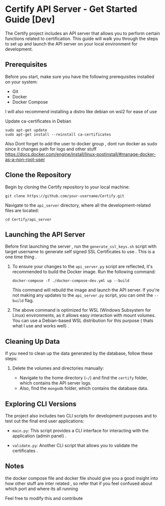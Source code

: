 ﻿# Certify API Server - Get Started Guide [Dev]

The Certify project includes an API server that allows you to perform certain functions related to certification. This guide will walk you through the steps to set up and launch the API server on your local environment for development.

## Prerequisites

Before you start, make sure you have the following prerequisites installed on your system:

-   Git
-   Docker
-   Docker Compose

I will also recommend installing a distro like debian on wsl2 for ease of use

Update ca-certificates in Debian
```
sudo apt-get update
sudo apt-get install --reinstall ca-certificates
```

Also Dont forget to add the user to docker group , dont run docker as sudo since it changes path for logs and other stuff https://docs.docker.com/engine/install/linux-postinstall/#manage-docker-as-a-non-root-user

## Clone the Repository

Begin by cloning the Certify repository to your local machine:

`git clone https://github.com/your-username/Certify.git` 

Navigate to the `api_server` directory, where all the development-related files are located:

`cd Certify/api_server` 

## Launching the API Server

Before first launching the server , run the `generate_ssl_keys.sh` script with target username to generate self signed SSL Certificates to use . This is a one time thing .

1.  To ensure your changes to the `api_server.py` script are reflected, it's recommended to build the Docker image. Run the following command:
    
    `docker-compose -f ./docker-compose-dev.yml up --build` 
    
    This command will rebuild the image and launch the API server. If you're not making any updates to the `api_server.py` script, you can omit the `--build` flag.
    
2.  The above command is optimized for WSL (Windows Subsystem for Linux) environments, as it allows easy interaction with mount volumes. You can use a Debian-based WSL distribution for this purpose ( thats what I use and works well) .
    

## Cleaning Up Data

If you need to clean up the data generated by the database, follow these steps:

1.  Delete the volumes and directories manually:
    
    -   Navigate to the home directory (`~/`) and find the `certify` folder, which contains the API server logs.
    -   Also, find the `mongodb` folder, which contains the database data.

## Exploring CLI Versions

The project also includes two CLI scripts for development purposes and to test out the final end user applications:

-   `main.py`: This script provides a CLI interface for interacting with the application (admin panel) .
    
-   `validate.py`: Another CLI script that allows you to validate the certificates .

## Notes
the docker compose file and docker file should give you a good insight into how other stuff are inter related , so refer that if you feel confused about which port and where its all running

Feel free to modify this and contribute
